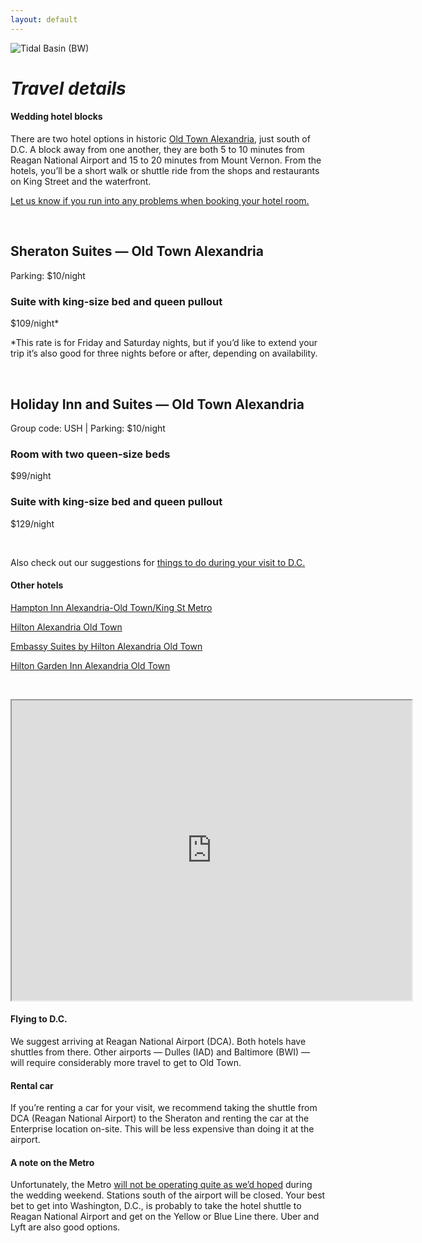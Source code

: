 ```yaml
---
layout: default
---
```


![Tidal Basin (BW)](../assets/images/IMG_6678.jpg)

# _Travel details_

#### Wedding hotel blocks
There are two hotel options in historic [Old Town Alexandria](https://www.visitalexandriava.com/old-town-alexandria/), just south of D.C. A block away from one another, they are both 5 to 10 minutes from Reagan National Airport and 15 to 20 minutes from Mount Vernon. From the hotels, you’ll be a short walk or shuttle ride from the shops and restaurants on King Street and the waterfront.

<a href="mailto:kevinlexiuhrmacher@gmail.com">Let us know if you run into any problems when booking your hotel room.</a>

&nbsp;

## Sheraton Suites — Old Town Alexandria
Parking: $10/night

### Suite with king-size bed and queen pullout
$109/night*

*This rate is for Friday and Saturday nights, but if you’d like to extend your trip it’s also good for three nights before or after, depending on availability.


&nbsp;

## Holiday Inn and Suites — Old Town Alexandria
Group code: USH | Parking: $10/night

### Room with two queen-size beds
$99/night

### Suite with king-size bed and queen pullout
$129/night

&nbsp;

Also check out our suggestions for [things to do during your visit to D.C.](http://www.makeuhrmine.com/dc-guide)


#### Other hotels

[Hampton Inn Alexandria-Old Town/King St Metro](https://hamptoninn3.hilton.com/en/hotels/virginia/hampton-inn-alexandria-old-town-king-st-metro-WASALHX/index.html)

[Hilton Alexandria Old Town](https://www3.hilton.com/en/hotels/virginia/hilton-alexandria-old-town-DCAOTHF/index.html)

[Embassy Suites by Hilton Alexandria Old Town](https://embassysuites3.hilton.com/en/hotels/virginia/embassy-suites-by-hilton-alexandria-old-town-WASOTES/index.html)

[Hilton Garden Inn Alexandria Old Town](https://hiltongardeninn3.hilton.com/en/hotels/virginia/hilton-garden-inn-alexandria-old-town-king-st-metro-DCAOLGI/index.html)

&nbsp;

<iframe class="no-mobile" src="https://www.google.com/maps/d/u/0/embed?mid=16dVJCFVTjAuBB9VuNTo0ey6SqtQ5lQcI" width="640" height="480"></iframe>

#### Flying to D.C. 
We suggest arriving at Reagan National Airport (DCA). Both hotels have shuttles from there. Other airports — Dulles (IAD) and Baltimore (BWI) — will require considerably more travel to get to Old Town.


#### Rental car
If you’re renting a car for your visit, we recommend taking the shuttle from DCA (Reagan National Airport) to the Sheraton and renting the car at the Enterprise location on-site. This will be less expensive than doing it at the airport.


#### A note on the Metro

Unfortunately, the Metro [will not be operating quite as we’d hoped](https://www.wmata.com/service/rail/PlatformProject/index.cfm) during the wedding weekend. Stations south of the airport will be closed. Your best bet to get into Washington, D.C., is probably to take the hotel shuttle to Reagan National Airport and get on the Yellow or Blue Line there. Uber and Lyft are also good options.



